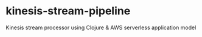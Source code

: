 # kinesis-stream-pipeline
Kinesis stream processor using Clojure &amp; AWS serverless application model
